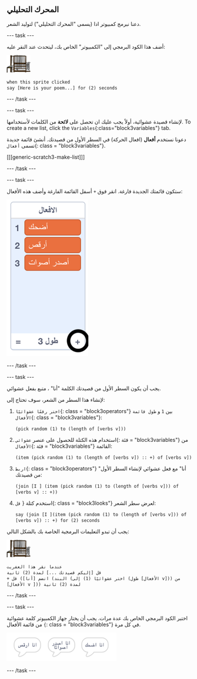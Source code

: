## المحرك التحليلي

دعنا نبرمج كمبيوتر ادا (يسمى "المحرك التحليلي") لتوليد الشعر.

\--- task \---

أضف هذا الكود البرمجي إلى "الكمبيوتر" الخاص بك، ليتحدث عند النقر عليه:

![الكمبيوتر](images/computer-sprite.png)

```blocks3
when this sprite clicked
say [Here is your poem...] for (2) seconds
```

\--- /task \---

\--- task \---

لإنشاء قصيدة عشوائية، أولاً يجب عليك ان تحصل على **لائحة** من الكلمات لأستخدامها. To create a new list, click the `Variables`{:class="block3variables"} tab.

دعونا نستخدم **أفعال** (افعال الحركة) في السطر الأول من قصيدتك. أنشئ قائمة جديدة تسمى `أفعال`{: class = "block3variables"}.

[[[generic-scratch3-make-list]]]

\--- /task \---

\--- task \---

ستكون قائمتك الجديدة فارغة. انقر فوق `+` أسفل القائمة الفارغة وأضف هذه الأفعال:

![قائمة مع تحديد +](images/poetry-verbs-annotated.png)

\--- /task \---

\--- task \---

يجب أن يكون السطر الأول من قصيدتك الكلمة "أنا" ، متبع بفعل عشوائي.

لإنشاء هذا السطر من الشعر، سوف تحتاج إلى:

1. `اختر رقمًا عشوائيًا`{: class = "block3operators"} بين `1` و `طول قائمة الأفعال`{: class = "block3variables"}:
    
    ```blocks3
    (pick random (1) to (length of [verbs v]))
    ```

2. استخدام هذه الكتلة للحصول على عنصر `عشوائي`{: فئة = "block3variables"} من `الأفعال`{: فئة = "block3variables"} القائمة:
    
    ```blocks3
    (item (pick random (1) to (length of [verbs v]) :: +) of [verbs v])
    ```

3. `اربط`{: class = "block3operators"} "أنا" مع فعل عشوائي لإنشاء السطر الأول من قصيدتك:
    
    ```blocks3
    (join [I ] (item (pick random (1) to (length of [verbs v])) of [verbs v] :: +))
    ```

4. استخدم كتلة { `قل`{: class = "block3looks"} لعرض سطر الشعر:
    
    ```blocks3
    say (join [I ](item (pick random (1) to (length of [verbs v])) of [verbs v]) :: +) for (2) seconds
    ```

يجب أن تبدو التعليمات البرمجية الخاصة بك بالشكل التالي:

![الكمبيوتر](images/computer-sprite.png)

```blocks3
عندما نقر هذا العفريت
قل [إليكم قصيدتك ...] لمدة (2) ثانية
+ قل (انضم [أنا] (البند (اختر عشوائيًا (1) إلى (طول [الأفعال v])) من [الأفعال v ])) لمدة (2) ثانية
```

\--- /task \---

\--- task \---

اختبر الكود البرمجي الخاص بك عدة مرات. يجب أن يختار جهاز الكمبيوتر كلمة عشوائية من قائمة الأفعال `{`: class = "block3variables"} في كل مرة.

![3 فقاعات للكلمات تقول أشياء مختلفة](images/poetry-random-test.png)

\--- /task \---